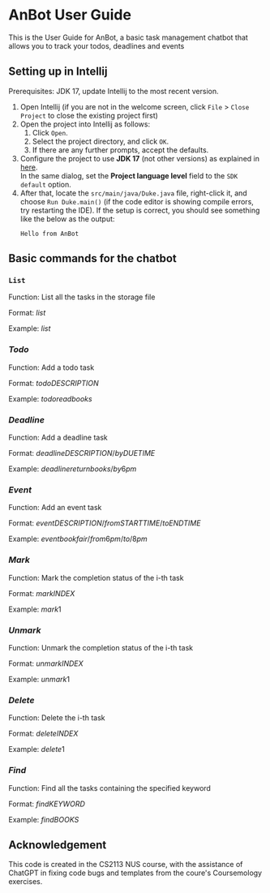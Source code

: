 # AnBot User Guide

This is the User Guide for AnBot, a basic task management chatbot that allows you to track your todos, deadlines and events

## Setting up in Intellij

Prerequisites: JDK 17, update Intellij to the most recent version.

1. Open Intellij (if you are not in the welcome screen, click `File` > `Close Project` to close the existing project first)
2. Open the project into Intellij as follows:
   1. Click `Open`.
   1. Select the project directory, and click `OK`.
   1. If there are any further prompts, accept the defaults.
3. Configure the project to use **JDK 17** (not other versions) as explained in [here](https://www.jetbrains.com/help/idea/sdk.html#set-up-jdk).<br>
   In the same dialog, set the **Project language level** field to the `SDK default` option.
4. After that, locate the `src/main/java/Duke.java` file, right-click it, and choose `Run Duke.main()` (if the code editor is showing compile errors, try restarting the IDE). If the setup is correct, you should see something like the below as the output:
   ```
   Hello from AnBot 
   ```
## Basic commands for the chatbot

### `List` 

Function: List all the tasks in the storage file

Format: $list$ 

Example: $list$ 

### $Todo$ 

Function: Add a todo task

Format: $todo DESCRIPTION$ 

Example: $todo read books$ 

### $Deadline$ 

Function: Add a deadline task

Format: $deadline DESCRIPTION /by DUE TIME$ 

Example: $deadline return books /by 6pm$ 

### $Event$ 

Function: Add an event task

Format: $event DESCRIPTION /from START TIME /to END TIME$ 

Example: $event book fair /from 6pm /to /8pm$ 

### $Mark$ 

Function: Mark the completion status of the i-th task

Format: $mark INDEX$ 

Example: $mark 1$

### $Unmark$ 

Function: Unmark the completion status of the i-th task

Format: $unmark INDEX$ 

Example: $unmark 1$

### $Delete$ 

Function: Delete the i-th task

Format: $delete INDEX$ 

Example: $delete 1$

### $Find$ 

Function: Find all the tasks containing the specified keyword 

Format: $find KEYWORD$ 

Example: $find BOOKS$

## Acknowledgement

This code is created in the CS2113 NUS course, with the assistance of ChatGPT in fixing code bugs and templates from the coure's Coursemology exercises. 
